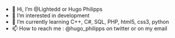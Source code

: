 - 👋 Hi, I’m @Lightedd or Hugo Philipps 
- 👀 I’m interested in development
- 🌱 I’m currently learning C++, C#, SQL, PHP, html5, css3, python
- 📫 How to reach me : @hugo_philipps on twitter or on my email
<!---
Lightedd/Lightedd is a ✨ special ✨ repository because its `README.md` (this file) appears on your GitHub profile.
You can click the Preview link to take a look at your changes.
--->
